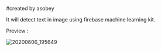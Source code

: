 #created by asobey

It will detect text in image using firebase machine learning kit.

Preview :

![20200606_195649](https://user-images.githubusercontent.com/25206611/83950003-199f7a80-a830-11ea-8fb0-a3b7f00cd35d.gif)
